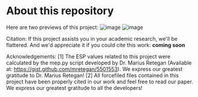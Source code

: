 # About this repository
Here are two previews of this project:
![image](main/figures/1.png)
![image](main/figures/2.png)

Citation:
If this project assists you in your academic research, we'll be flattered. And we'd appreciate it if you could cite this work:
**coming soon**

Acknowledgements:
[1] The ESP values related to this project were calculated by the mep.py script developed by Dr. Marius Retegan (Available at: https://gist.github.com/mretegan/5501553). We express our greatest gratitude to Dr. Marius Retegan!
[2] All forcefiled files contained in this project have been properly cited in our work and feel free to read our paper. We express our greatest gratitude to all the developers!
